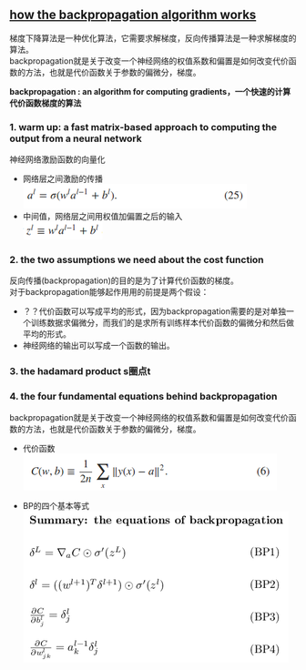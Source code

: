 [how the backpropagation algorithm works](http://neuralnetworksanddeeplearning.com/chap2.html)
-------
梯度下降算法是一种优化算法，它需要求解梯度，反向传播算法是一种求解梯度的算法。  
backpropagation就是关于改变一个神经网络的权值系数和偏置是如何改变代价函数的方法，也就是代价函数关于参数的偏微分，梯度。  

**backpropagation : an algorithm for computing gradients，一个快速的计算代价函数梯度的算法**

### 1. warm up: a fast matrix-based approach to computing the output from a neural network
神经网络激励函数的向量化  
- 网络层之间激励的传播  
![math25](../image/math25.png)  
- 中间值，网络层之间用权值加偏置之后的输入  
![math251](../image/math251.png)
### 2. the two assumptions we need about the cost function
反向传播(backpropagation)的目的是为了计算代价函数的梯度。  
对于backpropagation能够起作用用的前提是两个假设：
- ？？代价函数可以写成平均的形式，因为backpropagation需要的是对单独一个训练数据求偏微分，而我们的是求所有训练样本代价函数的偏微分和然后做平均的形式。
- 神经网络的输出可以写成一个函数的输出。

### 3. the hadamard product  s圈点t
### 4. the four fundamental equations behind backpropagation
backpropagation就是关于改变一个神经网络的权值系数和偏置是如何改变代价函数的方法，也就是代价函数关于参数的偏微分，梯度。  

- 代价函数  
![math6](../image/math6.png)  

- BP的四个基本等式  
![bp4](../image/bp4.png)
